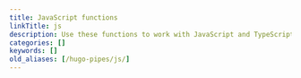 ```yaml
---
title: JavaScript functions
linkTitle: js
description: Use these functions to work with JavaScript and TypeScript files.
categories: []
keywords: []
old_aliases: [/hugo-pipes/js/]
---
```

